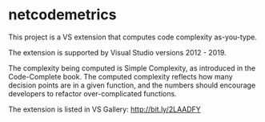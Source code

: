 # netcodemetrics

This project is a VS extension that computes code complexity as-you-type.

The extension is supported by Visual Studio versions 2012 - 2019.

The complexity being computed is Simple Complexity, as introduced in the Code-Complete book.
The computed complexity reflects how many decision points are in a given function, and the numbers should encourage developers to refactor over-complicated functions.

The extension is listed in VS Gallery: http://bit.ly/2LAADFY
